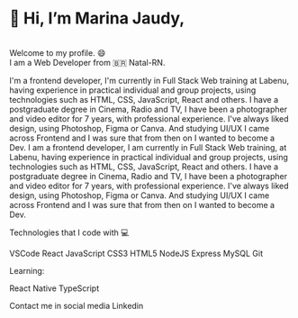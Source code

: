 <h1>👋 Hi, I’m Marina Jaudy,</h1> </br>
Welcome to my profile. 😄 </br>
I am a Web Developer from 🇧🇷 Natal-RN.

I'm a frontend developer, I'm currently in Full Stack Web training at Labenu, having experience in practical individual and group projects, 
using technologies such as HTML, CSS, JavaScript, React and others. I have a postgraduate degree in Cinema, Radio and TV, I have been a photographer 
and video editor for 7 years, with professional experience. I've always liked design, using Photoshop, Figma or Canva. And studying UI/UX I came across Frontend 
and I was sure that from then on I wanted to become a Dev. I am a frontend developer, I am currently in Full Stack Web training, at Labenu, having experience in 
practical individual and group projects, using technologies such as HTML, CSS, JavaScript, React and others. I have a postgraduate degree in Cinema, Radio and TV, 
I have been a photographer and video editor for 7 years, with professional experience. I've always liked design, using Photoshop, Figma or Canva. And studying UI/UX 
I came across Frontend and I was sure that from then on I wanted to become a Dev.

Technologies that I code with 💻

VSCode React JavaScript CSS3 HTML5 NodeJS Express MySQL Git

Learning:

React Native TypeScript

Contact me in social media
Linkedin
